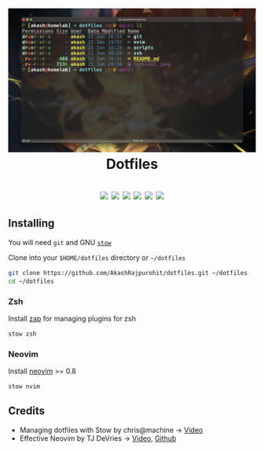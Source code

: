 <h1 align="center">
  <img src="./terminal.jpeg" alt="terminal screenshot" />
  <br />
  Dotfiles
  <br />
  <p align="center">
  <a href="https://github.com/AkashRajpurohit/dotfiles"><img src="https://visitor-badge.laobi.icu/badge?page_id=akashrajpurohit-dotfiles.visitor-badge" height="20"></a>
  <a href="https://github.com/AkashRajpurohit/dotfiles/stargazers"><img src="https://img.shields.io/github/stars/AkashRajpurohit/dotfiles" height="20"></a>
  <a href="https://github.com/AkashRajpurohit/dotfiles/network/members"><img src="https://img.shields.io/github/forks/AkashRajpurohit/dotfiles" height="20"></a>
  <a href="https://github.com/AkashRajpurohit/dotfiles/issues?q=is%3Aopen+is%3Aissue"><img src="https://img.shields.io/github/issues/AkashRajpurohit/dotfiles" height="20"></a>
  <a href="https://github.com/AkashRajpurohit/dotfiles/blob/main/LICENSE"><img src="https://img.shields.io/github/license/AkashRajpurohit/dotfiles" height="20"></a>
  <a href="https://twitter.com/intent/tweet?url=https%3A%2F%2Fgithub.com%2FAkashRajpurohit%2Fcryptfolio"><img src="https://img.shields.io/twitter/url?url=https%3A%2F%2Fgithub.com%2FAkashRajpurohit%2Fdotfiles" height="20"></a>
  </p>
</h1>

## Installing

You will need `git` and GNU [`stow`](https://github.com/aspiers/stow)

Clone into your `$HOME/dotfiles` directory or `~/dotfiles`

```bash
git clone https://github.com/AkashRajpurohit/dotfiles.git ~/dotfiles
cd ~/dotfiles
```

### Zsh

Install [zap](https://github.com/zap-zsh/zap) for managing plugins for zsh

```bash
stow zsh
```

### Neovim

Install [neovim](https://github.com/neovim/neovim) >= 0.8

```bash
stow nvim
```

## Credits

- Managing dotfiles with Stow by chris@machine -> [Video](https://www.youtube.com/watch?v=90xMTKml9O0)
- Effective Neovim by TJ DeVries -> [Video](https://www.youtube.com/watch?v=stqUbv-5u2s), [Github](https://github.com/nvim-lua/kickstart.nvim)


